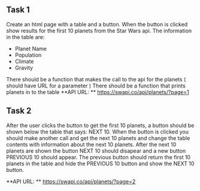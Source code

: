 ## Task 1
Create an html page with a table and a button. When the button is clicked show results for the first 10 planets from the Star Wars api. The information in the table are:
* Planet Name
* Population
* Climate
* Gravity

There should be a function that makes the call to the api for the planets ( should have URL for a parameter )
There should be a function that prints planets in to the table
**API URL: ** https://swapi.co/api/planets/?page=1

## Task 2
After the user clicks the button to get the first 10 planets, a button should be shown below the table that says: NEXT 10. When the button is clicked you should make another call and get the next 10 planets and change the table contents with information about the next 10 planets. After the next 10 planets are shown the button NEXT 10 should disapear and a new button PREVIOUS 10 should appear. The previous button should return the first 10 planets in the table and hide the PREVIOUS 10 button and show the NEXT 10 button.
 
**API URL: ** https://swapi.co/api/planets/?page=2